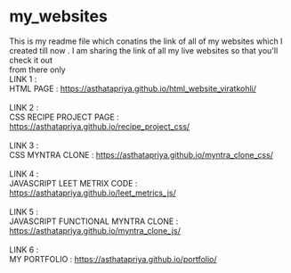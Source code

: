 # my_websites

This is my readme file which conatins the link of all of my websites which I created till now . I am sharing the link of all my live websites so that you'll check it out<br>
from there only <br>
 LINK 1 : <br>
 HTML PAGE : https://asthatapriya.github.io/html_website_viratkohli/ <br> <br>
 LINK 2 : <br>
 CSS RECIPE PROJECT PAGE : https://asthatapriya.github.io/recipe_project_css/  <br><br>
 LINK 3 : <br>
 CSS MYNTRA CLONE : https://asthatapriya.github.io/myntra_clone_css/  <br><br>
 LINK 4 : <br>
 JAVASCRIPT LEET METRIX CODE :  https://asthatapriya.github.io/leet_metrics_js/  <br><br>
 LINK 5 : <br>
 JAVASCRIPT FUNCTIONAL MYNTRA CLONE :  https://asthatapriya.github.io/myntra_clone_js/   <br><br>
 LINK 6 : <br>
 MY PORTFOLIO : https://asthatapriya.github.io/portfolio/
